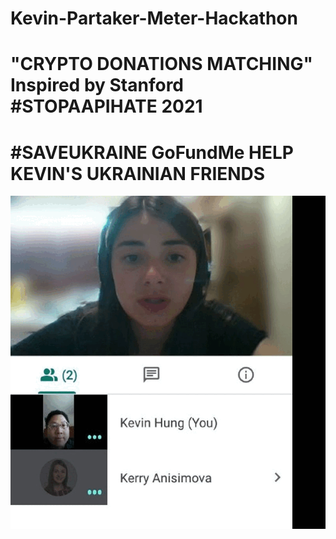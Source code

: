 # Kevin-Partaker-Meter-Hackathon
# "CRYPTO DONATIONS MATCHING" Inspired by Stanford #STOPAAPIHATE 2021
# \#SAVEUKRAINE GoFundMe HELP KEVIN'S UKRAINIAN FRIENDS
![](https://raw.githubusercontent.com/kevin11hg/Kevin-Partaker-Meter-Hackathon/main/1Cause.gif)
